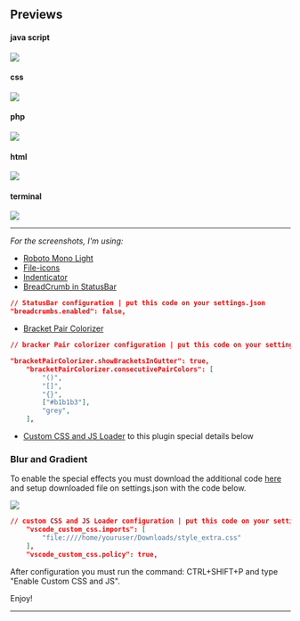 ## Previews

#### java script
![](https://raw.githubusercontent.com/victoreduardobarreto/star-night/master/screenshot/preview1.png)

#### css
![](https://raw.githubusercontent.com/victoreduardobarreto/star-night/master/screenshot/preview2.png)

#### php
![](https://raw.githubusercontent.com/victoreduardobarreto/star-night/master/screenshot/preview4.png)

#### html
![](https://raw.githubusercontent.com/victoreduardobarreto/star-night/master/screenshot/preview5.png)

#### terminal
![](https://raw.githubusercontent.com/victoreduardobarreto/star-night/master/screenshot/preview3.png)

---

_For the screenshots, I'm using:_

- [Roboto Mono Light](https://fonts.google.com/specimen/Roboto+Mono)
- [File-icons](https://marketplace.visualstudio.com/items?itemName=file-icons.file-icons)
- [Indenticator](https://marketplace.visualstudio.com/items?itemName=SirTori.indenticator)
- [BreadCrumb in StatusBar](https://marketplace.visualstudio.com/items?itemName=danields761.status-bar-breadcrumb)

```json
// StatusBar configuration | put this code on your settings.json
"breadcrumbs.enabled": false,
```

- [Bracket Pair Colorizer](https://marketplace.visualstudio.com/items?itemName=CoenraadS.bracket-pair-colorizer)

```json
// bracker Pair colorizer configuration | put this code on your settings.json

"bracketPairColorizer.showBracketsInGutter": true,
    "bracketPairColorizer.consecutivePairColors": [
        "()",
        "[]",
        "{}",
        ["#b1b1b3"],
        "grey",
    ],
```

- [Custom CSS and JS Loader](https://marketplace.visualstudio.com/items?itemName=be5invis.vscode-custom-css) to this plugin special details below

### Blur and Gradient
To enable the special effects you must download the additional code [here](https://raw.githubusercontent.com/victoreduardobarreto/star-night/master/style_extra.css) and setup downloaded file on settings.json with the code below.


![](https://raw.githubusercontent.com/victoreduardobarreto/star-night/master/screenshot/preview6.png)

```json
// custom CSS and JS Loader configuration | put this code on your settings.json
    "vscode_custom_css.imports": [
        "file:////home/youruser/Downloads/style_extra.css"
    ],
    "vscode_custom_css.policy": true,
```
After configuration you must run the command: CTRL+SHIFT+P and type "Enable Custom CSS and JS".

Enjoy!

---